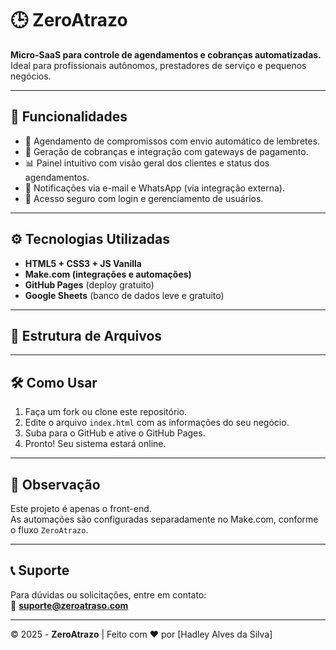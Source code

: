 # 🕒 ZeroAtrazo

**Micro-SaaS para controle de agendamentos e cobranças automatizadas.**  
Ideal para profissionais autônomos, prestadores de serviço e pequenos negócios.

---

## 🚀 Funcionalidades

- 📆 Agendamento de compromissos com envio automático de lembretes.
- 💸 Geração de cobranças e integração com gateways de pagamento.
- 📊 Painel intuitivo com visão geral dos clientes e status dos agendamentos.
- 📩 Notificações via e-mail e WhatsApp (via integração externa).
- 🔐 Acesso seguro com login e gerenciamento de usuários.

---

## ⚙️ Tecnologias Utilizadas

- **HTML5 + CSS3 + JS Vanilla**
- **Make.com (integrações e automações)**
- **GitHub Pages** (deploy gratuito)
- **Google Sheets** (banco de dados leve e gratuito)

---

## 📁 Estrutura de Arquivos


---

## 🛠️ Como Usar

1. Faça um fork ou clone este repositório.
2. Edite o arquivo `index.html` com as informações do seu negócio.
3. Suba para o GitHub e ative o GitHub Pages.
4. Pronto! Seu sistema estará online.

---

## 📌 Observação

Este projeto é apenas o front-end.  
As automações são configuradas separadamente no Make.com, conforme o fluxo `ZeroAtrazo`.

---

## 📞 Suporte

Para dúvidas ou solicitações, entre em contato:  
📧 **suporte@zeroatraso.com**

---

© 2025 - **ZeroAtrazo** | Feito com ❤️ por [Hadley Alves da Silva]
